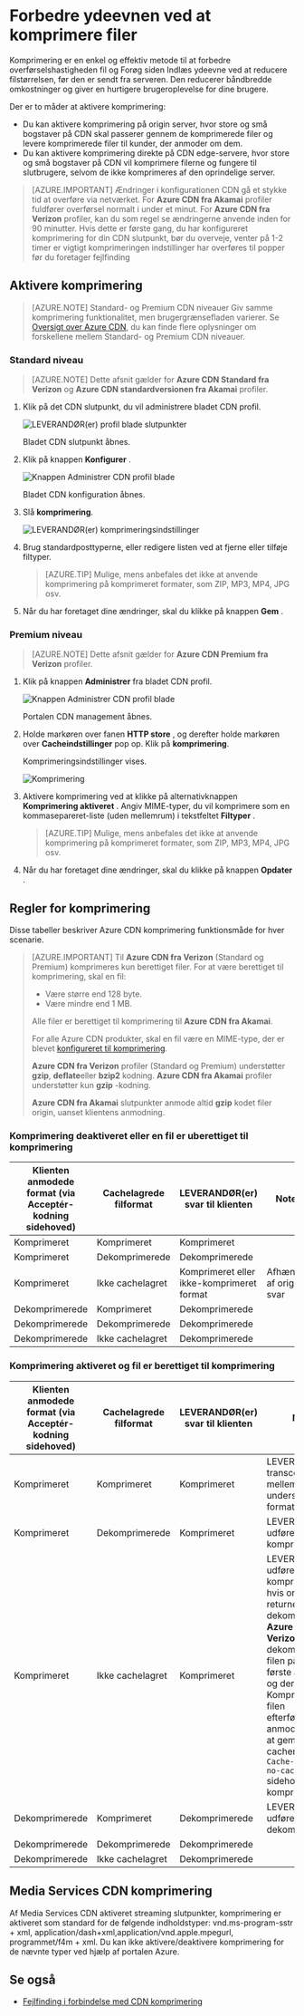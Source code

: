<properties
    pageTitle="Forbedre ydeevnen ved at komprimere filer i Azure CDN | Microsoft Azure"
    description="Lær at forbedre overførselshastigheden fil og øger siden Indlæs ydeevne ved at komprimere dine filer i Azure CDN."
    services="cdn"
    documentationCenter=""
    authors="camsoper"
    manager="erikre"
    editor=""/>

<tags
    ms.service="cdn"
    ms.workload="tbd"
    ms.tgt_pltfrm="na"
    ms.devlang="na"
    ms.topic="article"
    ms.date="07/28/2016"
    ms.author="casoper"/>

# <a name="improve-performance-by-compressing-files"></a>Forbedre ydeevnen ved at komprimere filer

Komprimering er en enkel og effektiv metode til at forbedre overførselshastigheden fil og Forøg siden Indlæs ydeevne ved at reducere filstørrelsen, før den er sendt fra serveren. Den reducerer båndbredde omkostninger og giver en hurtigere brugeroplevelse for dine brugere.

Der er to måder at aktivere komprimering:

- Du kan aktivere komprimering på origin server, hvor store og små bogstaver på CDN skal passerer gennem de komprimerede filer og levere komprimerede filer til kunder, der anmoder om dem.
- Du kan aktivere komprimering direkte på CDN edge-servere, hvor store og små bogstaver på CDN vil komprimere filerne og fungere til slutbrugere, selvom de ikke komprimeres af den oprindelige server.

> [AZURE.IMPORTANT] Ændringer i konfigurationen CDN gå et stykke tid at overføre via netværket.  For <b>Azure CDN fra Akamai</b> profiler fuldfører overførsel normalt i under et minut.  For <b>Azure CDN fra Verizon</b> profiler, kan du som regel se ændringerne anvende inden for 90 minutter.  Hvis dette er første gang, du har konfigureret komprimering for din CDN slutpunkt, bør du overveje, venter på 1-2 timer er vigtigt komprimeringen indstillinger har overføres til popper før du foretager fejlfinding

## <a name="enabling-compression"></a>Aktivere komprimering

> [AZURE.NOTE] Standard- og Premium CDN niveauer Giv samme komprimering funktionalitet, men brugergrænsefladen varierer.  Se [Oversigt over Azure CDN](cdn-overview.md), du kan finde flere oplysninger om forskellene mellem Standard- og Premium CDN niveauer.

### <a name="standard-tier"></a>Standard niveau

> [AZURE.NOTE] Dette afsnit gælder for **Azure CDN Standard fra Verizon** og **Azure CDN standardversionen fra Akamai** profiler.

1. Klik på det CDN slutpunkt, du vil administrere bladet CDN profil.

    ![LEVERANDØR(er) profil blade slutpunkter](./media/cdn-file-compression/cdn-endpoints.png)

    Bladet CDN slutpunkt åbnes.

2. Klik på knappen **Konfigurer** .

    ![Knappen Administrer CDN profil blade](./media/cdn-file-compression/cdn-config-btn.png)

    Bladet CDN konfiguration åbnes.

3. Slå **komprimering**.

    ![LEVERANDØR(er) komprimeringsindstillinger](./media/cdn-file-compression/cdn-compress-standard.png)

4. Brug standardposttyperne, eller redigere listen ved at fjerne eller tilføje filtyper.
    
    > [AZURE.TIP] Mulige, mens anbefales det ikke at anvende komprimering på komprimeret formater, som ZIP, MP3, MP4, JPG osv.
    
5. Når du har foretaget dine ændringer, skal du klikke på knappen **Gem** .

### <a name="premium-tier"></a>Premium niveau

> [AZURE.NOTE] Dette afsnit gælder for **Azure CDN Premium fra Verizon** profiler.

1. Klik på knappen **Administrer** fra bladet CDN profil.

    ![Knappen Administrer CDN profil blade](./media/cdn-file-compression/cdn-manage-btn.png)

    Portalen CDN management åbnes.

2. Holde markøren over fanen **HTTP store** , og derefter holde markøren over **Cacheindstillinger** pop op.  Klik på **komprimering**.

    Komprimeringsindstillinger vises.

    ![Komprimering](./media/cdn-file-compression/cdn-compress-files.png)

3. Aktivere komprimering ved at klikke på alternativknappen **Komprimering aktiveret** .  Angiv MIME-typer, du vil komprimere som en kommasepareret-liste (uden mellemrum) i tekstfeltet **Filtyper** .
        
    > [AZURE.TIP] Mulige, mens anbefales det ikke at anvende komprimering på komprimeret formater, som ZIP, MP3, MP4, JPG osv. 

4. Når du har foretaget dine ændringer, skal du klikke på knappen **Opdater** .


## <a name="compression-rules"></a>Regler for komprimering

Disse tabeller beskriver Azure CDN komprimering funktionsmåde for hver scenarie.

> [AZURE.IMPORTANT] Til **Azure CDN fra Verizon** (Standard og Premium) komprimeres kun berettiget filer.  For at være berettiget til komprimering, skal en fil:
>
> - Være større end 128 byte.
> - Være mindre end 1 MB.
> 
> Alle filer er berettiget til komprimering til **Azure CDN fra Akamai**.
>
> For alle Azure CDN produkter, skal en fil være en MIME-type, der er blevet [konfigureret til komprimering](#enabling-compression).
>
> **Azure CDN fra Verizon** profiler (Standard og Premium) understøtter **gzip**, **deflate**eller **bzip2** kodning.  **Azure CDN fra Akamai** profiler understøtter kun **gzip** -kodning.
>
> **Azure CDN fra Akamai** slutpunkter anmode altid **gzip** kodet filer origin, uanset klientens anmodning.

### <a name="compression-disabled-or-file-is-ineligible-for-compression"></a>Komprimering deaktiveret eller en fil er uberettiget til komprimering

|Klienten anmodede format (via Acceptér-kodning sidehoved)|Cachelagrede filformat|LEVERANDØR(er) svar til klienten|Noter|
|----------------|-----------|------------|-----|
|Komprimeret|Komprimeret|Komprimeret|   |
|Komprimeret|Dekomprimerede|Dekomprimerede|    | 
|Komprimeret|Ikke cachelagret|Komprimeret eller ikke-komprimeret format|Afhænger af origin svar|
|Dekomprimerede|Komprimeret|Dekomprimerede|    |
|Dekomprimerede|Dekomprimerede|Dekomprimerede|    |   
|Dekomprimerede|Ikke cachelagret|Dekomprimerede|     |

### <a name="compression-enabled-and-file-is-eligible-for-compression"></a>Komprimering aktiveret og fil er berettiget til komprimering

|Klienten anmodede format (via Acceptér-kodning sidehoved)|Cachelagrede filformat|LEVERANDØR(er) svar til klienten|Noter|
|----------------|-----------|------------|-----|
|Komprimeret|Komprimeret|Komprimeret|LEVERANDØR(er) transcodes mellem understøttede formater|
|Komprimeret|Dekomprimerede|Komprimeret|LEVERANDØR(er) udfører komprimering|
|Komprimeret|Ikke cachelagret|Komprimeret|LEVERANDØR(er) udfører komprimering, hvis origin returnerer dekomprimerede.  **Azure CDN fra Verizon** overfører dekomprimerede filen på den første anmodning og derefter Komprimer og filen efterfølgende anmodninger om at gemme i cachen.  Filer med `Cache-Control: no-cache` sidehoved, aldrig komprimeres. 
|Dekomprimerede|Komprimeret|Dekomprimerede|LEVERANDØR(er) udfører dekomprimering|
|Dekomprimerede|Dekomprimerede|Dekomprimerede|     |  
|Dekomprimerede|Ikke cachelagret|Dekomprimerede|     |

## <a name="media-services-cdn-compression"></a>Media Services CDN komprimering

Af Media Services CDN aktiveret streaming slutpunkter, komprimering er aktiveret som standard for de følgende indholdstyper: vnd.ms-program-sstr + xml, application/dash+xml,application/vnd.apple.mpegurl, programmet/f4m + xml. Du kan ikke aktivere/deaktivere komprimering for de nævnte typer ved hjælp af portalen Azure.  

## <a name="see-also"></a>Se også
- [Fejlfinding i forbindelse med CDN komprimering](cdn-troubleshoot-compression.md)    
